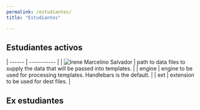 ```yaml
---
permalink: /estudiantes/
title: "Estudiantes"

---
```


## Estudiantes activos

| ------ | ----------- |
| ![ Irene Marcelino Salvador](https://juliojx.github.io/jorgevc/_data/img-20181115-wa0002.jpg)  | path to data files to supply the data that will be passed into templates. |
| engine | engine to be used for processing templates. Handlebars is the default. |
| ext    | extension to be used for dest files. |


## Ex estudiantes

